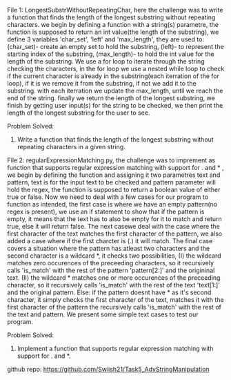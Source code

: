 File 1: LongestSubstrWithoutRepeatingChar, here the challenge was to write a function that finds the length of the longest substring without repeating characters. we begin by defining a function with a string(s) parametre, the function is supposed to return an int value(the length of the substring), we define 3 variables 'char_set', 'left' and 'max_length', they are used to: (char_set)- create an empty set to hold the substring, (left)- to represent the starting index of the substring, (max_length)- to hold the int value for the length of the substring. We use a for loop to iterate through the string  checking the characters, in the for loop we use a nested while loop to check if the current character is already in the substring(each iterration of the for loop), if it is we remove it from the substring, if not we add it to the substring. with each iterration we update the max_length, until we reach the end of the string. finally we return the length of the longest substring,  we finish by getting user input(s) for the string to be checked, we then print the length of the longest substring for the user to see. 

Problem Solved:
1. Write a function that finds the length of the longest substring without repeating characters in a given string.

File 2: regularExpressionMatching.py, the challenge was to imprement as function that supports regular expression matching with support for . and * , we begin by defining the function and assigning it two parametres text and pattern, text is for the input text to be checked and pattern parameter will hold the regex, the function is supposed to return a boolean value of either true or false. Now we need to deal with a few cases for our program to function as intended, the first case is where we have an empty pattern(no regex is present), we use an if statement to show that if the pattern is empty, it means that the text has to also be empty for it to match and return true, else it will return false. The next casewe deal with the case where the first character of the text matches the first character of the pattern, we also added a case where if the first charcter is (.) it will match. The final case covers a situation where the pattern has atleast two characters and the second character is a wildcard *, it checks two possibilities, (I) the wildcard matches zero occurences of the preceeding characters, so it recursively calls 'is_match' with the rest of the pattern 'pattern[2:]' and the origininal text. (II) the wildcard * matches one or more occurences of the preceeding character, so it recursively calls 'is_match' with the rest of the text 'text[1:]' and the original pattern. Else: if the pattern doesnt have * as it's second character, it simply checks the first character of the text, matches it with the first character of the pattern the recursively calls 'is_match' with the rest of the text and pattern. We present some simple text cases to test our program.

Problem Solved:
1. Implement a function that supports regular expression matching with support for . and *.

github repo: https://github.com/Swiish21/Task5_AdvStringManipulation
